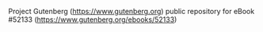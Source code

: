 Project Gutenberg (https://www.gutenberg.org) public repository for
eBook #52133 (https://www.gutenberg.org/ebooks/52133)
